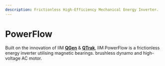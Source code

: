 ```yaml
---
description: Frictionless High-Efficiency Mechanical Energy Inverter.
---
```


# PowerFlow

Built on the innovation of IIM [**QGen**](../products/magride.md) & [**QTrak**](../products/magnatrak.md), IIM PowerFlow is a frictionless energy inverter utilising magnetic bearings. brushless dynamo and high-voltage AC motor.



